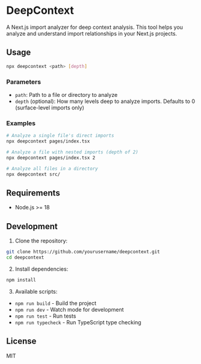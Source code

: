 # DeepContext

A Next.js import analyzer for deep context analysis. This tool helps you analyze and understand import relationships in your Next.js projects.

## Usage

```bash
npx deepcontext <path> [depth]
```

### Parameters

- `path`: Path to a file or directory to analyze
- `depth` (optional): How many levels deep to analyze imports. Defaults to 0 (surface-level imports only)

### Examples

```bash
# Analyze a single file's direct imports
npx deepcontext pages/index.tsx

# Analyze a file with nested imports (depth of 2)
npx deepcontext pages/index.tsx 2

# Analyze all files in a directory
npx deepcontext src/
```

## Requirements

- Node.js >= 18

## Development

1. Clone the repository:
```bash
git clone https://github.com/yourusername/deepcontext.git
cd deepcontext
```

2. Install dependencies:
```bash
npm install
```

3. Available scripts:
- `npm run build` - Build the project
- `npm run dev` - Watch mode for development
- `npm run test` - Run tests
- `npm run typecheck` - Run TypeScript type checking

## License

MIT
